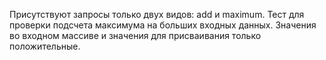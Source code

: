 Присутствуют запросы только двух видов: add и maximum.
Тест для проверки подсчета максимума на больших входных данных.
Значения во входном массиве и значения для присваивания только положительные.

